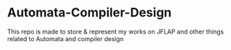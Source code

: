 # Automata-Compiler-Design
This repo is made to store &amp; represent my works on JFLAP and other things related to Automata and compiler design
